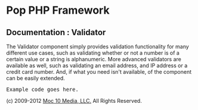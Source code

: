 Pop PHP Framework
=================

Documentation : Validator
-------------------------

The Validator component simply provides validation functionality for many different use cases, such as validating whether or not a number is of a certain value or a string is alphanumeric. More advanced validators are available as well, such as validating an email address, and IP address or a credit card number. And, if what you need isn't available, of the component can be easily extended.

<pre>
Example code goes here.
</pre>

(c) 2009-2012 [Moc 10 Media, LLC.](http://www.moc10media.com) All Rights Reserved.
